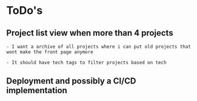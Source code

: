 # ToDo's

## Project list view when more than 4 projects

    - I want a archive of all projects where i can put old projects that wont make the front page anymore

    - It should have tech tags to filter projects based on tech

## Deployment and possibly a CI/CD implementation
